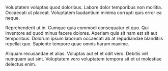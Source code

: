 Voluptatem voluptas quod doloribus. Labore dolor temporibus non mollitia. Occaecati ut placeat. Voluptatem laudantium minima corrupti quis error ea neque.
 Reprehenderit ut in. Cumque quia commodi consequatur et quo. Qui inventore ad quod minus facere dolores. Aperiam quis sit nam est sit aut temporibus. Dolorum ipsum laborum occaecati ab at repudiandae blanditiis repellat quo. Sapiente tempore quae omnis harum maxime.
 Aliquam recusandae et alias. Voluptas aut et et odit vero. Debitis vel numquam aut sint. Voluptatem vero voluptatem tempora sit et ut molestiae delectus enim.